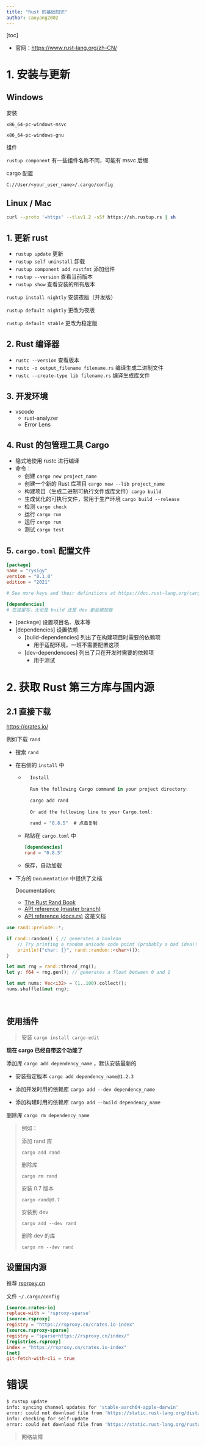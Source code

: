 ```yaml
---
title: "Rust 的基础知识"
author: caoyang2002
---
```


[toc]

- 官网：https://www.rust-lang.org/zh-CN/

# 1. 安装与更新

## Windows

安装

`x86_64-pc-windows-msvc`

`x86_64-pc-windows-gnu` 

组件

`rustup component`  有一些组件名称不同，可能有 msvc 后缀

cargo 配置

`C://User/<your_user_name>/.cargo/config`

## Linux / Mac

```bash
curl --proto '=https' --tlsv1.2 -sSf https://sh.rustup.rs | sh
```

## 1. 更新 rust

- `rustup update`  更新
- `rustup self uninstall`  卸载
- `rustup component add rustfmt`  添加组件
- `rustup --version`  查看当前版本
- `rustup show`  查看安装的所有版本



`rustup install nightly` 安装夜版（开发版）

`rustup default nightly` 更改为夜版

`rustup default stable`  更改为稳定版

## 2. Rust 编译器

- `rustc --version`  查看版本
- `rustc -o output_filename filename.rs`  编译生成二进制文件
- `rustc --create-type lib filename.rs`  编译生成库文件

## 3. 开发环境

- vscode
    - rust-analyzer
    - Error Lens

## 4. Rust 的包管理工具 Cargo

- 隐式地使用 rustc 进行编译
- 命令：
    - 创建 `cargo new project_name`
    - 创建一个新的 Rust 库项目 `cargo new --lib project_name`
    - 构建项目（生成二进制可执行文件或库文件）`cargo build`
    - 生成优化的可执行文件，常用于生产环境 `cargo build --release`
    - 检测  `cargo check`
    - 运行  `cargo run` 
    - 运行  `cargo run` 
    - 测试 `cargo test`





## 5. `cargo.toml` 配置文件

```toml
[package] 
name = "rysigy"
version = "0.1.0"
edition = "2021"

# See more keys and their definitions at https://doc.rust-lang.org/cargo/reference/manifest.html

[dependencies]
# 在这里写，无论是 build 还是 dev 都会被加载
```

- [package] 设置项目名、版本等
- [dependencies] 设置依赖
    - [build-dependencies]  列出了在构建项目时需要的依赖项
        - 用于适配环境，一班不需要配置这项
    - [dev-dependencoes] 列出了只在开发时需要的依赖项
        - 用于测试


# 2. 获取 Rust 第三方库与国内源

## 2.1 直接下载

https://crates.io/

例如下载 `rand`

- 搜索 `rand`

- 在右侧的 `install` 中

    - ```rust
        Install
        
        Run the following Cargo command in your project directory:
        
        cargo add rand
        
        Or add the following line to your Cargo.toml:
        
        rand = "0.8.5"  # 点击复制
        ```

    - 粘贴在 `cargo.toml`  中

        ```toml
        [dependencies]
        rand = "0.8.5"
        ```

    - 保存，自动加载

- 下方的 `Documentation` 中提供了文档

    Documentation:

    - [The Rust Rand Book](https://rust-random.github.io/book)
    - [API reference (master branch)](https://rust-random.github.io/rand)
    - [API reference (docs.rs)](https://docs.rs/rand)  这是文档

```rust
use rand::prelude::*;

if rand::random() { // generates a boolean
    // Try printing a random unicode code point (probably a bad idea)!
    println!("char: {}", rand::random::<char>());
}

let mut rng = rand::thread_rng();
let y: f64 = rng.gen(); // generates a float between 0 and 1

let mut nums: Vec<i32> = (1..100).collect();
nums.shuffle(&mut rng);
```

​    

## 使用插件

> 安装  `cargo install cargo-edit`

**现在 cargo 已经自带这个功能了**



添加库  `cargo add dependency_name` ，默认安装最新的

- 安装指定版本  `cargo add dependency_name@1.2.3`

- 添加开发时用的依赖库  `cargo add --dev dependency_name`

- 添加构建时用的依赖库  `cargo add --build dependency_name`

删除库   `cargo rm dependency_name`

>  例如：
>
> 添加 rand 库
>
> `cargo add rand`
>
> 删除库
>
> `cargo rm rand`
>
> 安装 0.7 版本
>
> `cargo rand@0.7`
>
> 安装到 dev
>
> `cargo add --dev rand`
>
> 删除 dev 的库
>
> `cargo rm --dev rand`



## 设置国内源

推荐 [rsproxy.cn](https://rsproxy.cn)

文件  `~/.cargo/config`

```toml
[source.crates-io]
replace-with = 'rsproxy-sparse'
[source.rsproxy]
registry = "https://rsproxy.cn/crates.io-index"
[source.rsproxy-sparse]
registry = "sparse+https://rsproxy.cn/index/"
[registries.rsproxy]
index = "https://rsproxy.cn/crates.io-index"
[net]
git-fetch-with-cli = true
```


# 错误

```bash
$ rustup update
info: syncing channel updates for 'stable-aarch64-apple-darwin'
error: could not download file from 'https://static.rust-lang.org/dist/channel-rust-stable.toml.sha256' to '/Users/caoyang/.rustup/tmp/a8e9zeo21_hs07fn_file'
info: checking for self-update
error: could not download file from 'https://static.rust-lang.org/rustup/release-stable.toml' to '/var/folders/lk/1mc2q1150j9btq1mbn_s32v40000gn/T/rustup-updateohYPD2/release-stable.toml': failed to make network request: error sending request for url (https://static.rust-lang.org/rustup/release-stable.toml): error trying to connect: connection closed via error: error trying to connect: connection closed via error: connection closed via error
```

> 网络故障
